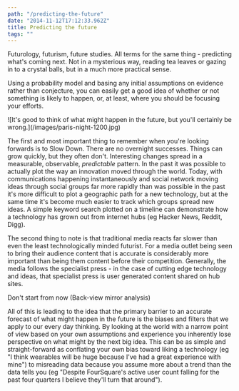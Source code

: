 ```yaml
---
path: "/predicting-the-future"
date: "2014-11-12T17:12:33.962Z"
title: Predicting the future
tags: ""
---
```

Futurology, futurism, future studies. All terms for the same thing - predicting what's coming next. Not in a mysterious way, reading tea leaves or gazing in to a crystal balls, but in a much more practical sense. 

Using a probability model and basing any initial assumptions on evidence rather than conjecture, you can easily get a good idea of whether or not something is likely to happen, or, at least, where you should be focusing your efforts.

<aside>![It's good to think of what might happen in the future, but you'll certainly be wrong.](/images/paris-night-1200.jpg)</aside>

The first and most important thing to remember when you're looking forwards is to Slow Down. There are no overnight successes. Things can grow quickly, but they often don't. Interesting changes spread in a measurable, observable, *predictable* pattern. In the past it was possible to actually plot the way an innovation moved through the world. Today, with communications happening instantaneously and social network moving ideas through social groups far more rapidly than was possible in the past it's more difficult to plot a geographic path for a new technology, but at the same time it's become much easier to track which groups spread new ideas. A simple keyword search plotted on a timeline can demonstrate how a technology has grown out from internet hubs (eg Hacker News, Reddit, Digg).

The second thing to note is that traditional media reacts far slower than even the least technologically minded futurist. For a media outlet being seen to bring their audience content that is accurate is considerably more important than being them content before their competition. Generally, the media follows the specialist press - in the case of cutting edge technology and ideas, that specialist press is user generated content shared on hub sites.

Don't start from now (Back-view mirror analysis)

All of this is leading to the idea that the primary barrier to an accurate forecast of what might happen in the future is the biases and filters that we apply to our every day thinking. By looking at the world with a narrow point of view based on your own assumptions and experience you inherently lose perspective on what might by the next big idea. This can be as simple and straight-forward as conflating your own bias toward liking a technology (eg "I think wearables will be huge because I've had a great experience with mine") to misreading data because you assume more about a trend than the data tells you (eg "Despite FourSquare's active user count falling for the past four quarters I believe they'll turn that around").
